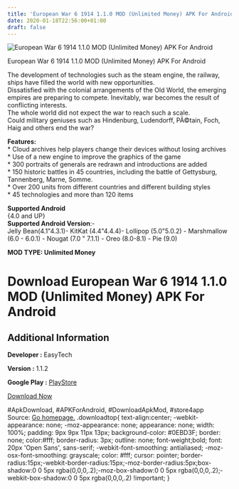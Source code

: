 ```yaml
---
title: 'European War 6 1914 1.1.0 MOD (Unlimited Money) APK For Android'
date: 2020-01-18T22:56:00+01:00
draft: false
---
```


![European War 6 1914 1.1.0 MOD (Unlimited Money) APK For Android](https://i1.wp.com/apkhome.net/wp-content/uploads/2020/01/European-War-6-1914-1.1.0-MOD-Unlimited-Money.png "European War 6 1914 1.1.0 MOD (Unlimited Money) APK For Android")

  

European War 6 1914 1.1.0 MOD (Unlimited Money) APK For Android

The development of technologies such as the steam engine, the railway, ships have filled the world with new opportunities.  
Dissatisfied with the colonial arrangements of the Old World, the emerging empires are preparing to compete. Inevitably, war becomes the result of conflicting interests.  
The whole world did not expect the war to reach such a scale.  
Could military geniuses such as Hindenburg, Ludendorff, PÃ©tain, Foch, Haig and others end the war?

**Features:**  
\* Cloud archives help players change their devices without losing archives  
\* Use of a new engine to improve the graphics of the game  
\* 300 portraits of generals are redrawn and introductions are added  
\* 150 historic battles in 45 countries, including the battle of Gettysburg, Tannenberg, Marne, Somme.  
\* Over 200 units from different countries and different building styles  
\* 45 technologies and more than 120 items

**Supported Android**  
{4.0 and UP}  
**Supported Android Version**:-  
Jelly Bean(4.1"4.3.1)- KitKat (4.4"4.4.4)- Lollipop (5.0"5.0.2) - Marshmallow (6.0 - 6.0.1) - Nougat (7.0 " 7.1.1) - Oreo (8.0-8.1) - Pie (9.0)

**MOD TYPE: Unlimited Money**

Download European War 6 1914 1.1.0 MOD (Unlimited Money) APK For Android
========================================================================

Additional Information
----------------------

**Developer :** EasyTech

**Version :** 1.1.2

**Google Play :** [PlayStore](https://play.google.com/store/apps/details?id=com.easytech.android.ew6w)

  

[Download Now](https://store4app.co/post/european-war-6-1914-1-1-0-mod-unlimited-money-apk-for-android_1579373103)

  
#ApkDownload, #APKForAndroid, #DownloadApkMod, #store4app  
Source: [Go homepage.](https://store4app.co/post/european-war-6-1914-1-1-0-mod-unlimited-money-apk-for-android_1579373103) .downloadtop{ text-align:center; -webkit-appearance: none; -moz-appearance: none; appearance: none; width: 100%; padding: 9px 9px 11px 13px; background-color: #0EBD3F; border: none; color:#fff; border-radius: 3px; outline: none; font-weight;bold; font: 20px 'Open Sans', sans-serif; -webkit-font-smoothing: antialiased; -moz-osx-font-smoothing: grayscale; color: #fff; cursor: pointer; border-radius:15px;-webkit-border-radius:15px;-moz-border-radius:5px;box-shadow:0 0 5px rgba(0,0,0,.2);-moz-box-shadow:0 0 5px rgba(0,0,0,.2);-webkit-box-shadow:0 0 5px rgba(0,0,0,.2) !important; }